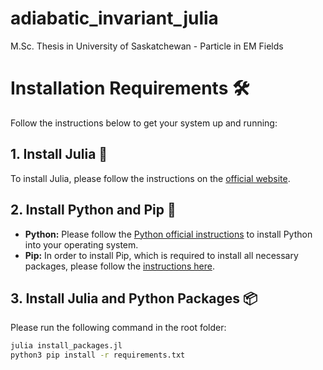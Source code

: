 # adiabatic_invariant_julia
M.Sc. Thesis in University of Saskatchewan - Particle in EM Fields

# Installation Requirements 🛠️

Follow the instructions below to get your system up and running:

## 1. Install Julia 🚀
To install Julia, please follow the instructions on the [official website](https://julialang.org/downloads/).

## 2. Install Python and Pip 🐍
- **Python:** Please follow the [Python official instructions](https://www.python.org/downloads/) to install Python into your operating system.
- **Pip:** In order to install Pip, which is required to install all necessary packages, please follow the [instructions here](https://pip.pypa.io/en/stable/installation/).

## 3. Install Julia and Python Packages 📦

Please run the following command in the root folder:

```bash
julia install_packages.jl
python3 pip install -r requirements.txt


